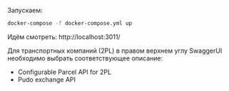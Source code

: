 Запускаем:
```bash
docker-compose -f docker-compose.yml up
```

Идём смотреть:
http://localhost:3011/

Для транспортных компаний (2PL) в правом верхнем углу SwaggerUI необходимо выбрать соответствующее описание:
- Configurable Parcel API for 2PL
- Pudo exchange API


